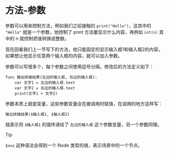 # 方法-参数

参数可以用来控制方法，例如我们之前接触的 `print("Hello")`，这其中的 `"Hello"` 就是一个参数，他控制了 print 方法要显示什么内容，再例如 `int(n)` 其中的 n 就控制把谁转换成整数。

现在回看我们上一节写下的方法，他只能固定的显示输入框1和输入框2的内容，如果想让他显示任意两个输入框的内容，就可以加入参数。

参数可以写很多个，每个参数之间使用逗号分隔，修改后的方法定义如下：

```gdscript
func 输出拼接结果(左边的输入框, 右边的输入框):
    var 文字1 = 左边的输入框.text
    var 文字2 = 右边的输入框.text
    print(文字1 + 文字2)
```

参数本质上就是变量，这些参数变量会在被调用时赋值，在调用的地方这样写：

```gdscript
输出拼接结果($输入框1, $输入框2)
```

就表示将 `$输入框1` 的值传递给了 `左边的输入框` 这个参数变量，另一个参数同理。

> [!tip]
>
> `$xxx` 这种语法会得到一个 Node 类型的值，表示场景中的一个节点。
